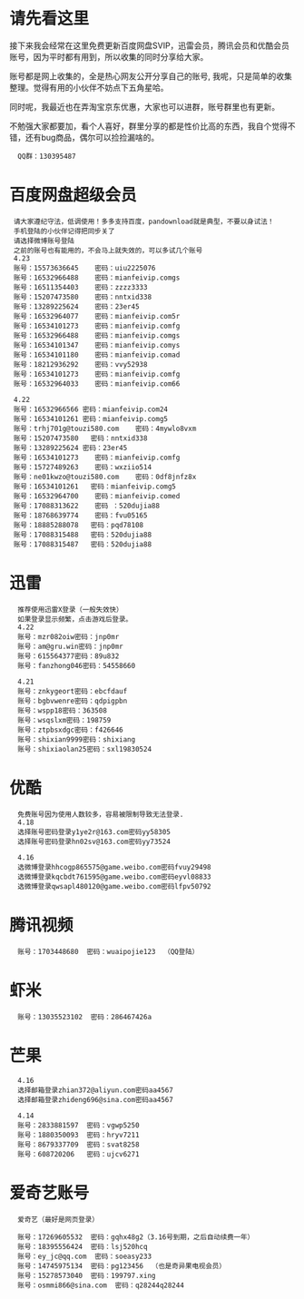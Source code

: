 # 请先看这里
接下来我会经常在这里免费更新百度网盘SVIP，迅雷会员，腾讯会员和优酷会员账号，因为平时都有用到，所以收集的同时分享给大家。

账号都是网上收集的，全是热心网友公开分享自己的账号, 我呢，只是简单的收集整理。觉得有用的小伙伴不妨点下五角星哈。

同时呢，我最近也在弄淘宝京东优惠，大家也可以进群，账号群里也有更新。

不勉强大家都要加，看个人喜好，群里分享的都是性价比高的东西，我自个觉得不错，还有bug商品，偶尔可以捡捡漏啥的。

      QQ群：130395487

# 百度网盘超级会员

     请大家遵纪守法，低调使用！多多支持百度，pandownload就是典型，不要以身试法！
     手机登陆的小伙伴记得把同步关了
     请选择微博账号登陆
     之前的账号也有能用的，不会马上就失效的，可以多试几个账号
     4.23
     账号：15573636645    密码：uiu2225076
     账号：16532966488    密码：mianfeivip.comgs
     账号：16511354403    密码：zzzz3333
     账号：15207473580    密码：nntxid338
     账号：13289225624    密码：23er45
     账号：16532964077    密码：mianfeivip.com5r
     账号：16534101273    密码：mianfeivip.comfg
     账号：16532966488    密码：mianfeivip.comgs
     账号：16534101347    密码：mianfeivip.comys
     账号：16534101180    密码：mianfeivip.comad
     账号：18212936292    密码：vvy52938
     账号：16534101273    密码：mianfeivip.comfg
     账号：16532964033    密码：mianfeivip.com66
     
     4.22
     账号：16532966566 密码：mianfeivip.com24
     账号：16534101261 密码：mianfeivip.comg5
     账号：trhj701g@touzi580.com    密码：4mywlo8vxm
     账号：15207473580   密码：nntxid338
     账号：13289225624 密码：23er45
     账号：16534101273    密码：mianfeivip.comfg
     账号：15727489263    密码：wxziio514
     账号：ne01kwzo@touzi580.com    密码：0df8jnfz8x
     账号：16534101261   密码：mianfeivip.comg5
     账号：16532964700    密码：mianfeivip.comed
     账号：17088313622    密码 ：520dujia88
     账号：18768639774    密码：fvu05165
     账号：18885288078   密码：pqd78108
     账号：17088315488   密码：520dujia88
     账号：17088315487   密码：520dujia88

# 迅雷
      推荐使用迅雷X登录（一般失效快）
      如果登录显示频繁，点击游戏后登录。
      4.22
      账号：mzr082oiw密码：jnp0mr
      账号：am@gru.win密码：jnp0mr
      账号：615564377密码：89u832
      账号：fanzhong046密码：54558660
      
      4.21
      账号：znkygeort密码：ebcfdauf
      账号：bgbvwenre密码：qdpigpbn
      账号：wspp18密码：363508
      账号：wsqslxm密码：198759
      账号：ztpbsxdgc密码：f426646
      账号：shixian9999密码：shixiang
      账号：shixiaolan25密码：sxl19830524

# 优酷
      免费账号因为使用人数较多，容易被限制导致无法登录.
      4.18
      选择账号密码登录y1ye2r@163.com密码yy58305
      选择账号密码登录hn02sv@163.com密码yy73524
      
      4.16
      选微博登录hhcogp865575@game.weibo.com密码fvuy29498
      选微博登录kqcbdt761595@game.weibo.com密码eyvl08833
      选微博登录qwsapl480120@game.weibo.com密码lfpv50792

# 腾讯视频
      账号：1703448680  密码：wuaipojie123  （QQ登陆）

# 虾米
      账号：13035523102  密码：286467426a

# 芒果
      4.16
      选择邮箱登录zhian372@aliyun.com密码aa4567
      选择邮箱登录zhideng696@sina.com密码aa4567

      4.14
      账号：2833881597  密码：vgwp5250
      账号：1880350093  密码：hryv7211
      账号：8679337709  密码：svat8258
      账号：608720206   密码：ujcv6271
      
# 爱奇艺账号 
      爱奇艺（最好是网页登录）
      
      账号：17269605532  密码：gqhx48g2（3.16号到期，之后自动续费一年）
      账号：18395556424  密码：lsj520hcq
      账号：ey_jc@qq.com  密码：soeasy233
      账号：14745975134  密码：pg123456  （也是奇异果电视会员）
      账号：15278573040  密码：199797.xing
      账号：osmmi866@sina.com  密码：q28244q28244
      


